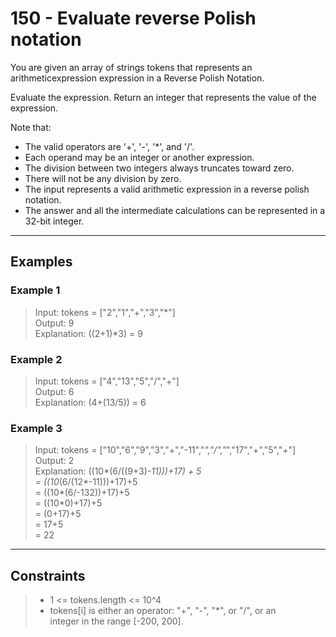 # 150 - Evaluate reverse Polish notation

You are given an array of strings tokens that represents an arithmeticexpression
expression in a Reverse Polish Notation.

Evaluate the expression. Return an integer that represents the value of the expression.

Note that:

- The valid operators are '+', '-', '*', and '/'.
- Each operand may be an integer or another expression.
- The division between two integers always truncates toward zero.
- There will not be any division by zero.
- The input represents a valid arithmetic expression in a reverse polish notation.
- The answer and all the intermediate calculations can be represented in a 32-bit
integer.

---

## Examples

### Example 1

> Input: tokens = ["2","1","+","3","*"]  
> Output: 9  
> Explanation: ((2+1)*3) = 9

### Example 2

> Input: tokens = ["4","13","5","/","+"]  
> Output: 6  
> Explanation: (4+(13/5)) = 6

### Example 3

> Input: tokens = ["10","6","9","3","+","-11","*","/","*","17","+","5","+"]  
> Output: 2  
> Explanation: ((10*(6/((9+3)*-11)))+17) + 5  
> = ((10*(6/(12*-11)))+17)+5  
> = ((10*(6/-132))+17)+5  
> = ((10*0)+17)+5  
> = (0+17)+5  
> = 17+5  
> = 22

---

## Constraints

> - 1 <= tokens.length <= 10^4  
> - tokens[i] is either an operator: "+", "-", "*", or "/", or an  
> integer in the range [-200, 200].
